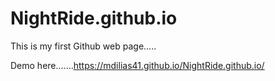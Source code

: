 # NightRide.github.io
This is my first Github web page.....

Demo here.......https://mdilias41.github.io/NightRide.github.io/
